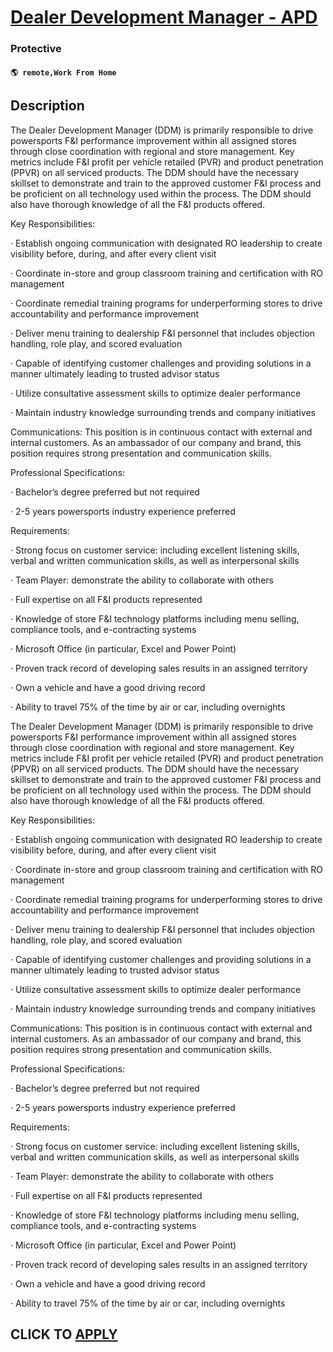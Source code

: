 # [Dealer Development Manager - APD](https://www.remotewlb.com/apply/dealer-development-manager-apd)  
### Protective  
#### `🌎 remote,Work From Home`  

## Description

The Dealer Development Manager (DDM) is primarily responsible to drive powersports F&I performance improvement within all assigned stores through close coordination with regional and store management. Key metrics include F&I profit per vehicle retailed (PVR) and product penetration (PPVR) on all serviced products. The DDM should have the necessary skillset to demonstrate and train to the approved customer F&I process and be proficient on all technology used within the process. The DDM should also have thorough knowledge of all the F&I products offered.

Key Responsibilities:

· Establish ongoing communication with designated RO leadership to create visibility before, during, and after every client visit

· Coordinate in-store and group classroom training and certification with RO management

· Coordinate remedial training programs for underperforming stores to drive accountability and performance improvement

· Deliver menu training to dealership F&I personnel that includes objection handling, role play, and scored evaluation

· Capable of identifying customer challenges and providing solutions in a manner ultimately leading to trusted advisor status

· Utilize consultative assessment skills to optimize dealer performance

· Maintain industry knowledge surrounding trends and company initiatives

Communications: This position is in continuous contact with external and internal customers. As an ambassador of our company and brand, this position requires strong presentation and communication skills.

Professional Specifications:

· Bachelor’s degree preferred but not required

· 2-5 years powersports industry experience preferred

Requirements:

· Strong focus on customer service: including excellent listening skills, verbal and written communication skills, as well as interpersonal skills

· Team Player: demonstrate the ability to collaborate with others

· Full expertise on all F&I products represented

· Knowledge of store F&I technology platforms including menu selling, compliance tools, and e-contracting systems

· Microsoft Office (in particular, Excel and Power Point)

· Proven track record of developing sales results in an assigned territory

· Own a vehicle and have a good driving record

· Ability to travel 75% of the time by air or car, including overnights

  

  

The Dealer Development Manager (DDM) is primarily responsible to drive powersports F&I performance improvement within all assigned stores through close coordination with regional and store management. Key metrics include F&I profit per vehicle retailed (PVR) and product penetration (PPVR) on all serviced products. The DDM should have the necessary skillset to demonstrate and train to the approved customer F&I process and be proficient on all technology used within the process. The DDM should also have thorough knowledge of all the F&I products offered.

Key Responsibilities:

· Establish ongoing communication with designated RO leadership to create visibility before, during, and after every client visit

· Coordinate in-store and group classroom training and certification with RO management

· Coordinate remedial training programs for underperforming stores to drive accountability and performance improvement

· Deliver menu training to dealership F&I personnel that includes objection handling, role play, and scored evaluation

· Capable of identifying customer challenges and providing solutions in a manner ultimately leading to trusted advisor status

· Utilize consultative assessment skills to optimize dealer performance

· Maintain industry knowledge surrounding trends and company initiatives

Communications: This position is in continuous contact with external and internal customers. As an ambassador of our company and brand, this position requires strong presentation and communication skills.

Professional Specifications:

· Bachelor’s degree preferred but not required

· 2-5 years powersports industry experience preferred

Requirements:

· Strong focus on customer service: including excellent listening skills, verbal and written communication skills, as well as interpersonal skills

· Team Player: demonstrate the ability to collaborate with others

· Full expertise on all F&I products represented

· Knowledge of store F&I technology platforms including menu selling, compliance tools, and e-contracting systems

· Microsoft Office (in particular, Excel and Power Point)

· Proven track record of developing sales results in an assigned territory

· Own a vehicle and have a good driving record

· Ability to travel 75% of the time by air or car, including overnights

  

  

  
## CLICK TO [APPLY](https://www.remotewlb.com/apply/dealer-development-manager-apd)

